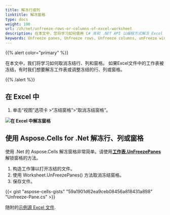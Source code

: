 ```yaml
---
title: 解冻行或列
linktitle: 解冻窗格
type: docs
weight: 190
url: /zh/net/unfreeze-rows-or-columns-of-excel-worksheet
description: 在本文中，您将学习如何使用 C# 库和 .NET API 以编程方式解冻 Excel 工作表的行、列或窗格。
keywords: Unfreeze panes, Unfreeze rows, Unfreeze columns, unFreeze window.
---
```

{{% alert color="primary" %}}

在本文中，我们将学习如何取消冻结行、列和窗格。
如果Excel文件中的工作表被冻结，有时我们想要解冻工作表或调整冻结的行、列或窗格。

{{% /alert %}}

##  **在 Excel 中**

1. 单击“视图”选项卡 >“冻结窗格”>“取消冻结窗格”。

**![在 Excel 中解冻窗格](Unfreeze-Panes.png)**




##  **使用 Aspose.Cells for .Net 解冻行、列或窗格**
使用 .Net 的 Aspose.Cells 解冻窗格非常简单。请使用[**工作表.UnFreezePanes**](https://reference.aspose.com/cells/net/aspose.cells/worksheet/unfreezepanes)解锁窗格的方法。

1. 构造工作簿以打开冻结的文件。
2. 使用 Worksheet.UnFreezePanes() 方法取消冻结窗格。
3. 保存文件。

{{< gist "aspose-cells-gists" "59a1901d62ea9ceb08456a818431a898" "Unfreeze-Pane.cs" >}}

随附的[示例源 Excel 文件](Frozen.xlsx).
